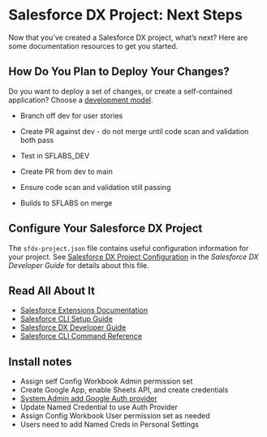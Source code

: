 # Salesforce DX Project: Next Steps

Now that you’ve created a Salesforce DX project, what’s next? Here are some documentation resources to get you started.

## How Do You Plan to Deploy Your Changes?

Do you want to deploy a set of changes, or create a self-contained application? Choose a [development model](https://developer.salesforce.com/tools/vscode/en/user-guide/development-models).

- Branch off dev for user stories
- Create PR against dev - do not merge until code scan and validation both pass
- Test in SFLABS_DEV

- Create PR from dev to main
- Ensure code scan and validation still passing
- Builds to SFLABS on merge

## Configure Your Salesforce DX Project

The `sfdx-project.json` file contains useful configuration information for your project. See [Salesforce DX Project Configuration](https://developer.salesforce.com/docs/atlas.en-us.sfdx_dev.meta/sfdx_dev/sfdx_dev_ws_config.htm) in the _Salesforce DX Developer Guide_ for details about this file.

## Read All About It

- [Salesforce Extensions Documentation](https://developer.salesforce.com/tools/vscode/)
- [Salesforce CLI Setup Guide](https://developer.salesforce.com/docs/atlas.en-us.sfdx_setup.meta/sfdx_setup/sfdx_setup_intro.htm)
- [Salesforce DX Developer Guide](https://developer.salesforce.com/docs/atlas.en-us.sfdx_dev.meta/sfdx_dev/sfdx_dev_intro.htm)
- [Salesforce CLI Command Reference](https://developer.salesforce.com/docs/atlas.en-us.sfdx_cli_reference.meta/sfdx_cli_reference/cli_reference.htm)

## Install notes

- Assign self Config Workbook Admin permission set
- Create Google App, enable Sheets API, and create credentials
- [System Admin add Google Auth provider](https://kb.sdocs.com/knowledge-base/sdocs/integrations/google-drive-configuration-with-named-credentials/)
- Update Named Credential to use Auth Provider
- Assign Config Workbook User permission set as needed
- Users need to add Named Creds in Personal Settings